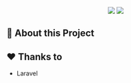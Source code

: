 <p align="center">
    <img src="https://laravel.com/assets/img/components/logo-laravel.svg">
    <img src="https://github.com/itCarl/personalPortfolio/tree/master/public/images/logo.png">
</p>

## :memo: About this Project

## :hearts: Thanks to 

- Laravel 